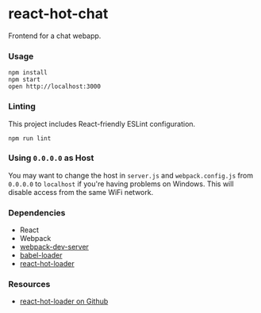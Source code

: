 react-hot-chat
==============

Frontend for a chat webapp.

### Usage

```
npm install
npm start
open http://localhost:3000
```

### Linting

This project includes React-friendly ESLint configuration.

```
npm run lint
```

### Using `0.0.0.0` as Host

You may want to change the host in `server.js` and `webpack.config.js` from `0.0.0.0` to `localhost` if you're having problems on Windows. This will disable access from the same WiFi network.

### Dependencies

* React
* Webpack
* [webpack-dev-server](https://github.com/webpack/webpack-dev-server)
* [babel-loader](https://github.com/babel/babel-loader)
* [react-hot-loader](https://github.com/gaearon/react-hot-loader)

### Resources

* [react-hot-loader on Github](https://github.com/gaearon/react-hot-loader)
